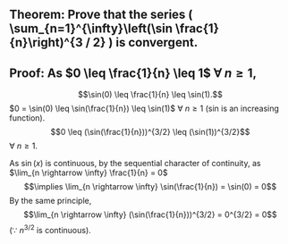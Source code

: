 ## Theorem: Prove that the series \( \sum\_{n=1}^{\infty}\left(\sin \frac{1}{n}\right)^{3 / 2} \) is convergent.


## Proof: As $0 \leq \frac{1}{n} \leq 1$ $\forall$ $n \geq 1$, 
$$\sin(0) \leq \frac{1}{n} \leq \sin(1).$$
$0 = \sin(0) \leq \sin(\frac{1}{n}) \leq \sin(1)$ $\forall$ $n \geq 1$ (sin is an increasing function). 
$$0 \leq (\sin(\frac{1}{n}))^{3/2} \leq (\sin(1))^{3/2}$$
$\forall$ $n \geq 1$.

As $\sin(x)$ is continuous, by the sequential character of continuity, as $\lim_{n \rightarrow \infty} \frac{1}{n} = 0$
$$\implies \lim_{n \rightarrow \infty} \sin(\frac{1}{n}) = \sin(0) = 0$$
By the same principle,  $$\lim_{n \rightarrow \infty} (\sin(\frac{1}{n}))^{3/2} = 0^{3/2} = 0$$ 
($\because$ $n^{3/2}$ is continuous). 
